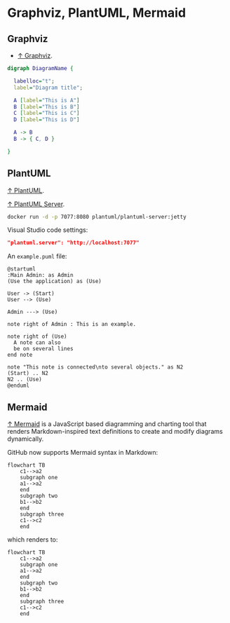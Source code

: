 # Graphviz, PlantUML, Mermaid

## Graphviz

- [↑ Graphviz](https://graphviz.org).

```dot
digraph DiagramName {

  labelloc="t";
  label="Diagram title";

  A [label="This is A"]
  B [label="This is B"]
  C [label="This is C"]
  D [label="This is D"]

  A -> B
  B -> { C, D }

}
```

## PlantUML

[↑ PlantUML](https://plantuml.com).

[↑ PlantUML Server](https://github.com/plantuml/plantuml-server).

```bash
docker run -d -p 7077:8080 plantuml/plantuml-server:jetty
```

Visual Studio code settings:

```json
"plantuml.server": "http://localhost:7077"
```

An `example.puml` file:

```plantuml
@startuml
:Main Admin: as Admin
(Use the application) as (Use)

User -> (Start)
User --> (Use)

Admin ---> (Use)

note right of Admin : This is an example.

note right of (Use)
  A note can also
  be on several lines
end note

note "This note is connected\nto several objects." as N2
(Start) .. N2
N2 .. (Use)
@enduml
```

## Mermaid

[↑ Mermaid](https://mermaid.js.org) is a JavaScript based diagramming and charting tool that renders Markdown-inspired text definitions to create and modify diagrams dynamically.

GitHub now supports Mermaid syntax in Markdown:

```text
flowchart TB
    c1-->a2
    subgraph one
    a1-->a2
    end
    subgraph two
    b1-->b2
    end
    subgraph three
    c1-->c2
    end
```

which renders to:

```mermaid
flowchart TB
    c1-->a2
    subgraph one
    a1-->a2
    end
    subgraph two
    b1-->b2
    end
    subgraph three
    c1-->c2
    end
```
